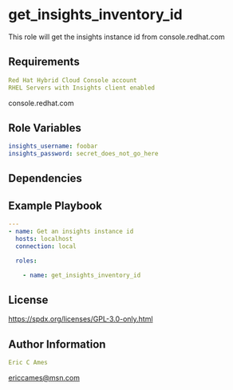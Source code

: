 get_insights_inventory_id
=========

This role will get the insights instance id from console.redhat.com

Requirements
------------
```yaml
Red Hat Hybrid Cloud Console account
RHEL Servers with Insights client enabled
```
console.redhat.com

Role Variables
--------------
```yaml
insights_username: foobar
insights_password: secret_does_not_go_here
```
Dependencies
------------

Example Playbook
----------------
```yaml
---
- name: Get an insights instance id
  hosts: localhost
  connection: local

  roles:

    - name: get_insights_inventory_id
```
License
-------

https://spdx.org/licenses/GPL-3.0-only.html

Author Information
------------------
```yaml
Eric C Ames
```
ericcames@msn.com
